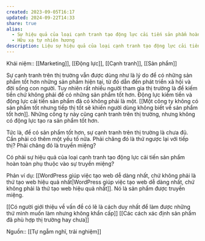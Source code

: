 ```yaml
---
created: 2023-09-05T16:17
updated: 2024-09-22T14:33
share: true
alias:
  - Sự hiệu quả của loại cạnh tranh tạo động lực cải tiến sản phẩm hoàn toàn phụ thuộc vào sự truyền miệng
  - Hữu xạ tự nhiên hương
description: Liệu sự hiệu quả của loại cạnh tranh tạo động lực cải tiến sản phẩm hoàn toàn phụ thuộc vào sự truyền miệng?
---
```

Khái niệm:: [[Marketing]], [[Động lực]], [[Cạnh tranh]], [[Sản phẩm]]

Sự cạnh tranh trên thị trường vẫn được dùng như là lý do để có những sản phẩm tốt hơn những sản phẩm hiện tại, từ đó dẫn đến phát triển xã hội và đời sống con người. Tuy nhiên rất nhiều người tham gia thị trường là để kiếm tiền chứ không phải để có những sản phẩm tốt hơn. Động lực kiếm tiền và động lực cải tiến sản phẩm đã có không phải là một. [[Một công ty không có sản phẩm tốt nhưng tiếp thị tốt sẽ khiến người dùng không biết về sản phẩm tốt hơn]]. Những công ty này cũng cạnh tranh trên thị trường, nhưng không có động lực tạo ra sản phẩm tốt hơn. 

Tức là, để có sản phẩm tốt hơn, sự cạnh tranh trên thị trường là chưa đủ. Cần phải có thêm một yếu tố nữa. Phải chăng đó là thứ ngược lại với tiếp thị? Phải chăng đó là truyền miệng?

Có phải sự hiệu quả của loại cạnh tranh tạo động lực cải tiến sản phẩm hoàn toàn phụ thuộc vào sự truyền miệng?

Phản ví dụ: [[WordPress giúp việc tạo web dễ dàng nhất, chứ không phải là thứ tạo web hiệu quả nhất|WordPress giúp việc tạo web dễ dàng nhất, chứ không phải là thứ tạo web hiệu quả nhất]]. Nó là sản phẩm được truyền miệng.

[[Có người giới thiệu về vấn đề có lẽ là cách duy nhất để làm được những thứ mình muốn làm nhưng không khẩn cấp]]
[[Các cách xác định sản phẩm đã phù hợp thị trường hay chưa]] 

Nguồn:: [[Tự ngẫm nghĩ, trải nghiệm]]
